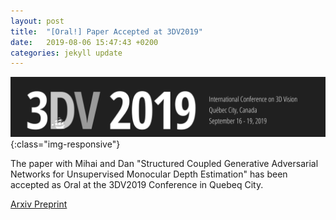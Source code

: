 ```yaml
---
layout: post
title:  "[Oral!] Paper Accepted at 3DV2019"
date:   2019-08-06 15:47:43 +0200
categories: jekyll update
---
```


![3dv19logo](/assets/3dv19.png){:class="img-responsive"}

The paper with Mihai and Dan "Structured Coupled Generative Adversarial Networks for Unsupervised Monocular Depth Estimation" has been accepted as Oral at the 3DV2019 Conference in Quebeq City.

[Arxiv Preprint](https://arxiv.org/abs/1908.05794)

